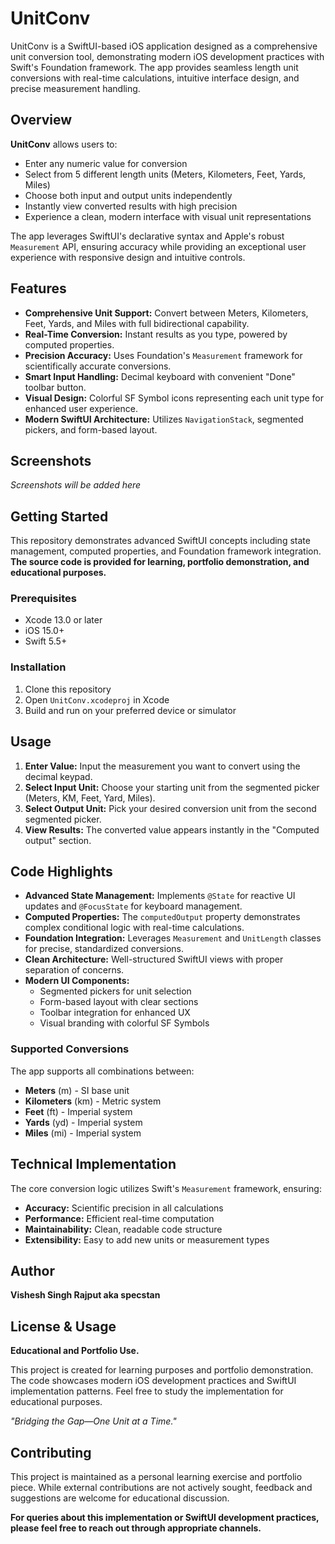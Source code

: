 # UnitConv

UnitConv is a SwiftUI-based iOS application designed as a comprehensive unit conversion tool, demonstrating modern iOS development practices with Swift's Foundation framework. The app provides seamless length unit conversions with real-time calculations, intuitive interface design, and precise measurement handling.

## Overview

**UnitConv** allows users to:
* Enter any numeric value for conversion
* Select from 5 different length units (Meters, Kilometers, Feet, Yards, Miles)
* Choose both input and output units independently
* Instantly view converted results with high precision
* Experience a clean, modern interface with visual unit representations

The app leverages SwiftUI's declarative syntax and Apple's robust `Measurement` API, ensuring accuracy while providing an exceptional user experience with responsive design and intuitive controls.

## Features

* **Comprehensive Unit Support:** Convert between Meters, Kilometers, Feet, Yards, and Miles with full bidirectional capability.
* **Real-Time Conversion:** Instant results as you type, powered by computed properties.
* **Precision Accuracy:** Uses Foundation's `Measurement` framework for scientifically accurate conversions.
* **Smart Input Handling:** Decimal keyboard with convenient "Done" toolbar button.
* **Visual Design:** Colorful SF Symbol icons representing each unit type for enhanced user experience.
* **Modern SwiftUI Architecture:** Utilizes `NavigationStack`, segmented pickers, and form-based layout.

## Screenshots

*Screenshots will be added here*

## Getting Started

This repository demonstrates advanced SwiftUI concepts including state management, computed properties, and Foundation framework integration. **The source code is provided for learning, portfolio demonstration, and educational purposes.**

### Prerequisites
- Xcode 13.0 or later
- iOS 15.0+
- Swift 5.5+

### Installation
1. Clone this repository
2. Open `UnitConv.xcodeproj` in Xcode
3. Build and run on your preferred device or simulator

## Usage

1. **Enter Value:** Input the measurement you want to convert using the decimal keypad.
2. **Select Input Unit:** Choose your starting unit from the segmented picker (Meters, KM, Feet, Yard, Miles).
3. **Select Output Unit:** Pick your desired conversion unit from the second segmented picker.
4. **View Results:** The converted value appears instantly in the "Computed output" section.

## Code Highlights

* **Advanced State Management:** Implements `@State` for reactive UI updates and `@FocusState` for keyboard management.
* **Computed Properties:** The `computedOutput` property demonstrates complex conditional logic with real-time calculations.
* **Foundation Integration:** Leverages `Measurement` and `UnitLength` classes for precise, standardized conversions.
* **Clean Architecture:** Well-structured SwiftUI views with proper separation of concerns.
* **Modern UI Components:** 
  - Segmented pickers for unit selection
  - Form-based layout with clear sections
  - Toolbar integration for enhanced UX
  - Visual branding with colorful SF Symbols

### Supported Conversions

The app supports all combinations between:
- **Meters** (m) - SI base unit
- **Kilometers** (km) - Metric system
- **Feet** (ft) - Imperial system  
- **Yards** (yd) - Imperial system
- **Miles** (mi) - Imperial system

## Technical Implementation

The core conversion logic utilizes Swift's `Measurement` framework, ensuring:
- **Accuracy:** Scientific precision in all calculations
- **Performance:** Efficient real-time computation
- **Maintainability:** Clean, readable code structure
- **Extensibility:** Easy to add new units or measurement types

## Author

**Vishesh Singh Rajput aka specstan**

## License & Usage

**Educational and Portfolio Use.**

This project is created for learning purposes and portfolio demonstration. The code showcases modern iOS development practices and SwiftUI implementation patterns. Feel free to study the implementation for educational purposes.

*"Bridging the Gap—One Unit at a Time."*

## Contributing

This project is maintained as a personal learning exercise and portfolio piece. While external contributions are not actively sought, feedback and suggestions are welcome for educational discussion.

**For queries about this implementation or SwiftUI development practices, please feel free to reach out through appropriate channels.**
